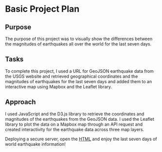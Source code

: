 # Basic Project Plan
## Purpose

The purpose of this project was to visually show the differences between the magnitudes of earthquakes all over the world for the last seven days.

## Tasks

To complete this project, I used a URL for GeoJSON earthquake data from the USGS website and retrieved geographical coordinates and the magnitudes of earthquakes for the last seven days and added them to an interactive map using Mapbox and the Leaflet library.

## Approach

I used JavaScript and the D3.js library to retrieve the coordinates and magnitudes of the earthquakes from the GeoJSON data. I used the Leaflet library to plot the data on a Mapbox map through an API request and created interactivity for the earthquake data across three map layers.

Deploying a secure server, open the [HTML](Earthquake_Challenge/index.html) and enjoy the last seven days of world earthquake information!
